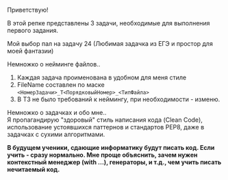 Приветствую!

В этой репке представлены 3 задачи, необходимые для выполнения первого задания.

Мой выбор пал на задачу 24 (Любимая задачка из ЕГЭ и простор для 
моей фантазии)

Немножко о нейминге файлов..
1) Каждая задача проименована в удобном для меня стиле
2) FileName составлен по маске ```<НомерЗадачи>_T<ПорядковыйНомер>_<ТипФайла>```
3) В ТЗ не было требований к неймингу, при необходимости - изменю.

Немножко о задачках и обо мне.. \
Я пропагандирую "здоровый" стиль написания кода (Clean Code),
использование устоявшихся паттернов и стандартов PEP8, даже в задачках 
с сухими алгоритмами. 

**В будущем ученики, сдающие информатику будут писать код.
Если учить - сразу нормально. Мне проще объяснить, зачем нужен 
контекстный менеджер (with ...), генераторы, и т.д., чем учить писать нечитаемый код.**